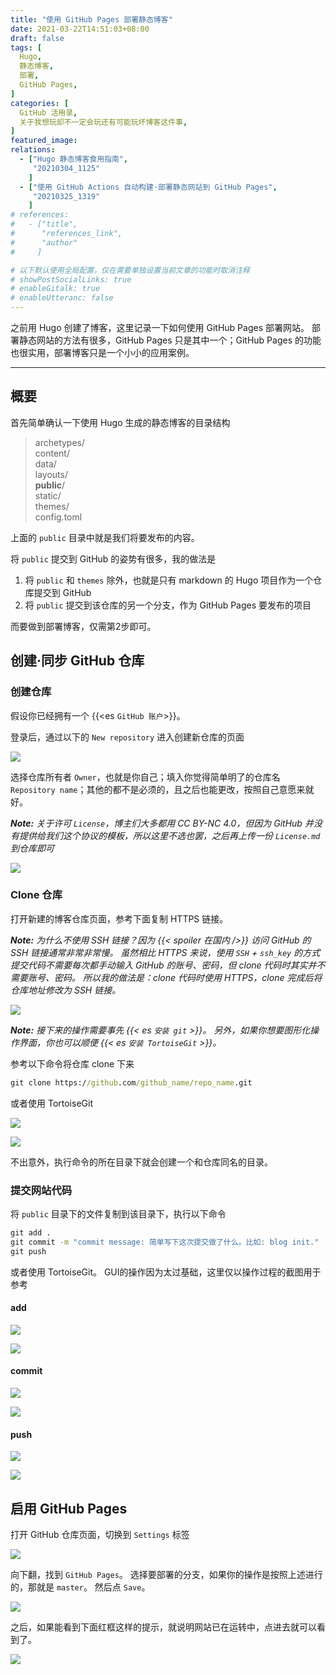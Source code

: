 ```yaml
---
title: "使用 GitHub Pages 部署静态博客"
date: 2021-03-22T14:51:03+08:00
draft: false
tags: [
  Hugo,
  静态博客,
  部署,
  GitHub Pages,
]
categories: [
  GitHub 活用录,
  关于我想玩却不一定会玩还有可能玩坏博客这件事,
]
featured_image: 
relations: 
  - ["Hugo 静态博客食用指南",
     "20210304_1125"
    ]
  - ["使用 GitHub Actions 自动构建·部署静态网站到 GitHub Pages",
     "20210325_1319"
    ]
# references: 
#   - ["title", 
#      "references_link", 
#      "author"
#     ]

# 以下默认使用全局配置，仅在需要单独设置当前文章的功能时取消注释
# showPostSocialLinks: true
# enableGitalk: true 
# enableUtteranc: false
---
```


之前用 Hugo 创建了博客，这里记录一下如何使用 GitHub Pages 部署网站。
部署静态网站的方法有很多，GitHub Pages 只是其中一个；GitHub Pages 的功能也很实用，部署博客只是一个小小的应用案例。

---

## 概要

首先简单确认一下使用 Hugo 生成的静态博客的目录结构

> archetypes/  
> content/  
> data/  
> layouts/  
> **public**/  
> static/  
> themes/  
> config.toml  

上面的 `public` 目录中就是我们将要发布的内容。

将 `public` 提交到 GitHub 的姿势有很多，我的做法是
1. 将 `public` 和 `themes` 除外，也就是只有 markdown 的 Hugo 项目作为一个仓库提交到 GitHub
2. 将 `public` 提交到该仓库的另一个分支，作为 GitHub Pages 要发布的项目

而要做到部署博客，仅需第2步即可。

## 创建·同步 GitHub 仓库
### 创建仓库

假设你已经拥有一个 {{<es `GitHub 账户`>}}。

登录后，通过以下的 `New repository` 进入创建新仓库的页面

![](https://cdn.jsdelivr.net/gh/niceRAM/blog-images/img/20210322_1451/2021/03/22/17-04-23-335-b6b730.png)

选择仓库所有者 `Owner`，也就是你自己；填入你觉得简单明了的仓库名 `Repository name`；其他的都不是必须的，且之后也能更改，按照自己意愿来就好。

***Note:** 关于许可 `License`，博主们大多都用 CC BY-NC 4.0，但因为 GitHub 并没有提供给我们这个协议的模板，所以这里不选也罢，之后再上传一份 `License.md` 到仓库即可*

![](https://cdn.jsdelivr.net/gh/niceRAM/blog-images/img/20210322_1451/2021/03/22/17-12-28-541-03f81a.png)

### Clone 仓库

打开新建的博客仓库页面，参考下面复制 HTTPS 链接。

***Note:** 为什么不使用 SSH 链接？因为 {{< spoiler 在国内 />}} 访问 GitHub 的 SSH 链接通常非常非常慢。*
*虽然相比 HTTPS 来说，使用 `SSH` + `ssh_key` 的方式提交代码不需要每次都手动输入 GitHub 的账号、密码，但 clone 代码时其实并不需要账号、密码。*
*所以我的做法是：clone 代码时使用 HTTPS，clone 完成后将仓库地址修改为 SSH 链接。*

![](https://cdn.jsdelivr.net/gh/niceRAM/blog-images/img/20210322_1451/2021/03/22/17-27-10-506-04f78e.png)


***Note:** 接下来的操作需要事先 {{< es `安装 git` >}}。
另外，如果你想要图形化操作界面，你也可以顺便 {{< es `安装 TortoiseGit` >}}。*

参考以下命令将仓库 clone 下来

```cmd
git clone https://github.com/github_name/repo_name.git
```
或者使用 TortoiseGit 

![](https://cdn.jsdelivr.net/gh/niceRAM/blog-images/img/20210322_1451/2021/03/22/18-31-57-401-c5e644.png)

![](https://cdn.jsdelivr.net/gh/niceRAM/blog-images/img/20210322_1451/2021/03/22/18-34-01-050-400c47.png)


不出意外，执行命令的所在目录下就会创建一个和仓库同名的目录。

### 提交网站代码

将 `public` 目录下的文件复制到该目录下，执行以下命令

```cmd
git add .
git commit -m "commit message: 简单写下这次提交做了什么。比如: blog init."
git push
```

或者使用 TortoiseGit。
GUI的操作因为太过基础，这里仅以操作过程的截图用于参考

#### add

![](https://cdn.jsdelivr.net/gh/niceRAM/blog-images/img/20210322_1451/2021/03/22/18-39-38-538-f48d2c.png)

![](https://cdn.jsdelivr.net/gh/niceRAM/blog-images/img/20210322_1451/2021/03/22/18-41-13-021-4a00c4.png)

#### commit

![](https://cdn.jsdelivr.net/gh/niceRAM/blog-images/img/20210322_1451/2021/03/22/18-42-18-021-6c4693.png)

![](https://cdn.jsdelivr.net/gh/niceRAM/blog-images/img/20210322_1451/2021/03/22/18-43-36-404-8c222f.png)

#### push

![](https://cdn.jsdelivr.net/gh/niceRAM/blog-images/img/20210322_1451/2021/03/22/18-44-12-508-e34b63.png)

![](https://cdn.jsdelivr.net/gh/niceRAM/blog-images/img/20210322_1451/2021/03/22/18-45-23-922-e9969a.png)


## 启用 GitHub Pages

打开 GitHub 仓库页面，切换到 `Settings` 标签

![](https://cdn.jsdelivr.net/gh/niceRAM/blog-images/img/20210322_1451/2021/03/22/18-52-57-267-8af6e1.png)

向下翻，找到 `GitHub Pages`。
选择要部署的分支，如果你的操作是按照上述进行的，那就是 `master`。
然后点 `Save`。

![](https://cdn.jsdelivr.net/gh/niceRAM/blog-images/img/20210322_1451/2021/03/22/18-54-54-959-0c4ea0.png)

之后，如果能看到下面红框这样的提示，就说明网站已在运转中，点进去就可以看到了。

![](https://cdn.jsdelivr.net/gh/niceRAM/blog-images/img/20210322_1451/2021/03/22/18-56-38-315-51eb68.png)

